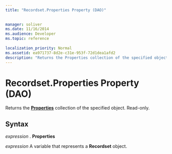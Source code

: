 ```yaml
---
title: "Recordset.Properties Property (DAO)"
 
 
manager: soliver
ms.date: 11/16/2014
ms.audience: Developer
ms.topic: reference
  
localization_priority: Normal
ms.assetid: ea971737-8d2e-c31e-953f-72d1dea1afd2
description: "Returns the Properties collection of the specified object. Read-only."
---
```


# Recordset.Properties Property (DAO)

Returns the **[Properties](properties-collection-dao.md)** collection of the specified object. Read-only. 
  
## Syntax

 *expression*  . **Properties**
  
 *expression*  A variable that represents a **Recordset** object. 
  

